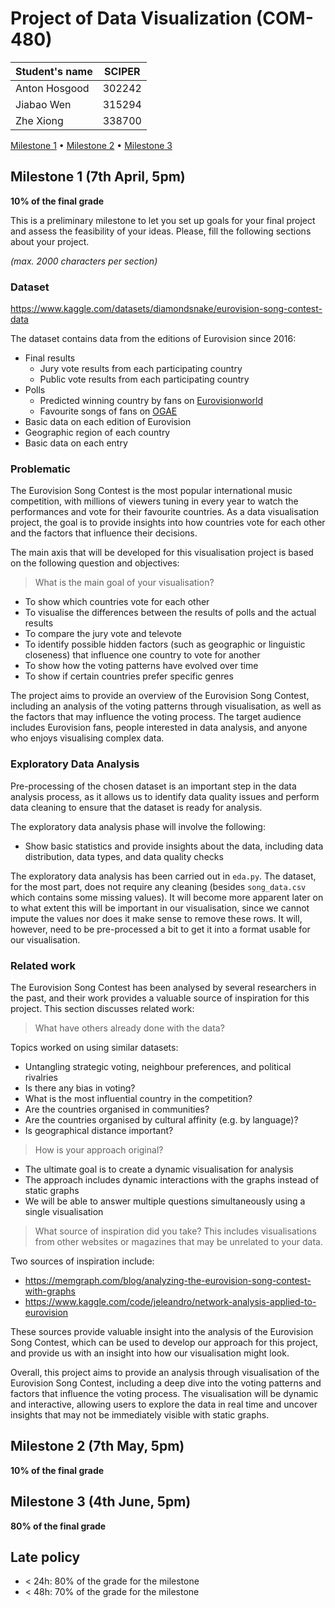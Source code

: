 # Project of Data Visualization (COM-480)

| Student's name | SCIPER |
| -------------- | ------ |
| Anton Hosgood  | 302242 |
| Jiabao Wen     | 315294 |
| Zhe Xiong      | 338700 |

[Milestone 1](#milestone-1) • [Milestone 2](#milestone-2) • [Milestone 3](#milestone-3)

## Milestone 1 (7th April, 5pm)

**10% of the final grade**

This is a preliminary milestone to let you set up goals for your final project and assess the feasibility of your ideas.
Please, fill the following sections about your project.

*(max. 2000 characters per section)*

### Dataset

https://www.kaggle.com/datasets/diamondsnake/eurovision-song-contest-data

The dataset contains data from the editions of Eurovision since 2016:

- Final results
  - Jury vote results from each participating country
  - Public vote results from each participating country
- Polls
  - Predicted winning country by fans on [Eurovisionworld](https://eurovisionworld.com/)
  - Favourite songs of fans on [OGAE](https://ogaeinternational.org/)
- Basic data on each edition of Eurovision
- Geographic region of each country
- Basic data on each entry

### Problematic

The Eurovision Song Contest is the most popular international music competition, with millions of viewers tuning in every year to watch the performances and vote for their favourite countries. As a data visualisation project, the goal is to provide insights into how countries vote for each other and the factors that influence their decisions.

The main axis that will be developed for this visualisation project is based on the following question and objectives:

> What is the main goal of your visualisation?

- To show which countries vote for each other
- To visualise the differences between the results of polls and the actual results
- To compare the jury vote and televote
- To identify possible hidden factors (such as geographic or linguistic closeness) that influence one country to vote for another
- To show how the voting patterns have evolved over time
- To show if certain countries prefer specific genres

The project aims to provide an overview of the Eurovision Song Contest, including an analysis of the voting patterns through visualisation, as well as the factors that may influence the voting process. The target audience includes Eurovision fans, people interested in data analysis, and anyone who enjoys visualising complex data.

### Exploratory Data Analysis

Pre-processing of the chosen dataset is an important step in the data analysis process, as it allows us to identify data quality issues and perform data cleaning to ensure that the dataset is ready for analysis.

The exploratory data analysis phase will involve the following:

- Show basic statistics and provide insights about the data, including data distribution, data types, and data quality checks

The exploratory data analysis has been carried out in `eda.py`. The dataset, for the most part, does not require any cleaning (besides `song_data.csv` which contains some missing values). It will become more apparent later on to what extent this will be important in our visualisation, since we cannot impute the values nor does it make sense to remove these rows. It will, however, need to be pre-processed a bit to get it into a format usable for our visualisation.

### Related work

The Eurovision Song Contest has been analysed by several researchers in the past, and their work provides a valuable source of inspiration for this project. This section discusses related work:

> What have others already done with the data?

Topics worked on using similar datasets:

- Untangling strategic voting, neighbour preferences, and political rivalries
- Is there any bias in voting?
- What is the most influential country in the competition?
- Are the countries organised in communities?
- Are the countries organised by cultural affinity (e.g. by language)?
- Is geographical distance important?

> How is your approach original?

- The ultimate goal is to create a dynamic visualisation for analysis
- The approach includes dynamic interactions with the graphs instead of static graphs
- We will be able to answer multiple questions simultaneously using a single visualisation

> What source of inspiration did you take? This includes visualisations from other websites or magazines that may be unrelated to your data.

Two sources of inspiration include:

- https://memgraph.com/blog/analyzing-the-eurovision-song-contest-with-graphs
- https://www.kaggle.com/code/jeleandro/network-analysis-applied-to-eurovision

These sources provide valuable insight into the analysis of the Eurovision Song Contest, which can be used to develop our approach for this project, and provide us with an insight into how our visualisation might look.

Overall, this project aims to provide an analysis through visualisation of the Eurovision Song Contest, including a deep dive into the voting patterns and factors that influence the voting process. The visualisation will be dynamic and interactive, allowing users to explore the data in real time and uncover insights that may not be immediately visible with static graphs.

## Milestone 2 (7th May, 5pm)

**10% of the final grade**


## Milestone 3 (4th June, 5pm)

**80% of the final grade**


## Late policy

- < 24h: 80% of the grade for the milestone
- < 48h: 70% of the grade for the milestone

